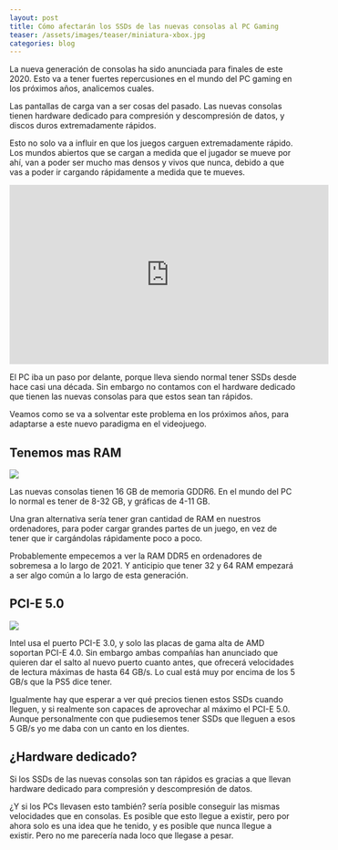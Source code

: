 ```yaml
---
layout: post
title: Cómo afectarán los SSDs de las nuevas consolas al PC Gaming
teaser: /assets/images/teaser/miniatura-xbox.jpg
categories: blog
---
```

La nueva generación de consolas ha sido anunciada para finales de este 2020. Esto va a tener fuertes repercusiones en el mundo del PC gaming en los próximos años, analicemos cuales.

Las pantallas de carga van a ser cosas del pasado. Las nuevas consolas tienen hardware dedicado para compresión y descompresión de datos, y discos duros extremadamente rápidos.

Esto no solo va a influir en que los juegos carguen extremadamente rápido. Los mundos abiertos que se cargan a medida que el jugador se mueve por ahí, van a poder ser mucho mas densos y vivos que nunca, debido a que vas a poder ir cargando rápidamente a medida que te mueves.

<iframe width="560" height="315" src="https://www.youtube-nocookie.com/embed/0eBaPS3uj-A" title="YouTube video player" frameborder="0" allow="accelerometer; autoplay; clipboard-write; encrypted-media; gyroscope; picture-in-picture; web-share" allowfullscreen></iframe>

El PC iba un paso por delante, porque lleva siendo normal tener SSDs desde hace casi una década. Sin embargo no contamos con el hardware dedicado que tienen las nuevas consolas para que estos sean tan rápidos.

Veamos como se va a solventar este problema en los próximos años, para adaptarse a este nuevo paradigma en el videojuego.

## Tenemos mas RAM

[![](https://www.techtesters.eu/pic/GBAORUSRGBMEMORY/407.jpg)](https://www.techtesters.eu/pic/GBAORUSRGBMEMORY/407.jpg)

Las nuevas consolas tienen 16 GB de memoria GDDR6. En el mundo del PC lo normal es tener de 8-32 GB, y gráficas de 4-11 GB.

Una gran alternativa sería tener gran cantidad de RAM en nuestros ordenadores, para poder cargar grandes partes de un juego, en vez de tener que ir cargándolas rápidamente poco a poco.

Probablemente empecemos a ver la RAM DDR5 en ordenadores de sobremesa a lo largo de 2021. Y anticipio que tener 32 y 64 RAM empezará a ser algo común a lo largo de esta generación.

## PCI-E 5.0

[![](https://www.adslzone.net/app/uploads/2017/06/pci-express-5.0.jpg)](https://www.adslzone.net/app/uploads/2017/06/pci-express-5.0.jpg)

Intel usa el puerto PCI-E 3.0, y solo las placas de gama alta de AMD soportan PCI-E 4.0. Sin embargo ambas compañías han anunciado que quieren dar el salto al nuevo puerto cuanto antes, que ofrecerá velocidades de lectura máximas de hasta 64 GB/s. Lo cual está muy por encima de los 5 GB/s que la PS5 dice tener.

Igualmente hay que esperar a ver qué precios tienen estos SSDs cuando lleguen, y si realmente son capaces de aprovechar al máximo el PCI-E 5.0. Aunque personalmente con que pudiesemos tener SSDs que lleguen a esos 5 GB/s yo me daba con un canto en los dientes.

## ¿Hardware dedicado?

Si los SSDs de las nuevas consolas son tan rápidos es gracias a que llevan hardware dedicado para compresión y descompresión de datos.

¿Y si los PCs llevasen esto también? sería posible conseguir las mismas velocidades que en consolas. Es posible que esto llegue a existir, pero por ahora solo es una idea que he tenido, y es posible que nunca llegue a existir. Pero no me parecería nada loco que llegase a pesar.